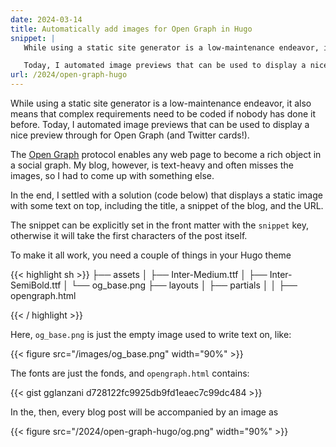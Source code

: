 ```yaml
---
date: 2024-03-14
title: Automatically add images for Open Graph in Hugo
snippet: |
   While using a static site generator is a low-maintenance endeavor, it also means that complex requirements need to be coded if nobody has done it before.

   Today, I automated image previews that can be used to display a nice preview through for Open Graph (and Twitter cards!).
url: /2024/open-graph-hugo
---
```

While using a static site generator is a low-maintenance endeavor, it also means that complex requirements need to be coded if nobody has done it before.
Today, I automated image previews that can be used to display a nice preview through for Open Graph (and Twitter cards!).

The [Open Graph] protocol enables any web page to become a rich object in a social graph. My blog, however, is text-heavy and often misses the images, so I had to come up with something else.

In the end, I settled with a solution (code below) that displays a static image with some text on top, including the title, a snippet of the blog, and the URL.

The snippet can be explicitly set in the front matter with the `snippet` key, otherwise it will take the first characters of the post itself.

To make it all work, you need a couple of things in your Hugo theme

{{< highlight sh >}}
├── assets
│  ├── Inter-Medium.ttf
│  ├── Inter-SemiBold.ttf
│  └── og_base.png
├── layouts
│  ├── partials
│  │  ├── opengraph.html
   
{{< / highlight >}}

Here, `og_base.png` is just the empty image used to write text on, like:

{{< figure src="/images/og_base.png" width="90%" >}}

The fonts are just the fonds, and `opengraph.html` contains:

{{< gist gglanzani d728122fc9925db9fd1eaec7c99dc484 >}}


In the, then, every blog post will be accompanied by an image as

{{< figure src="/2024/open-graph-hugo/og.png" width="90%" >}}

[Open Graph]: https://ogp.me/
